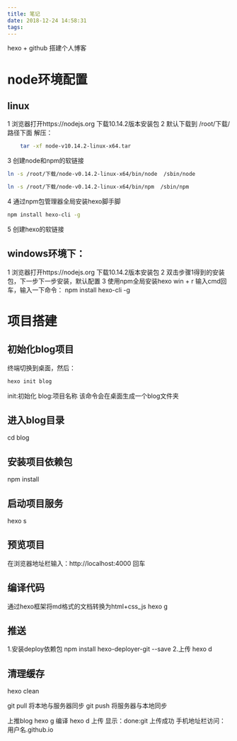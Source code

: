 ```yaml
---
title: 笔记
date: 2018-12-24 14:58:31
tags:
---
```

hexo + github 搭建个人博客
# node环境配置
## linux
1 浏览器打开https://nodejs.org 下载10.14.2版本安装包
2 默认下载到 /root/下载/ 路径下面 解压：
```bash
    tar -xf node-v10.14.2-linux-x64.tar
```
3 创建node和npm的软链接
```bash
ln -s /root/下载/node-v0.14.2-linux-x64/bin/node  /sbin/node
```
```bash
ln -s /root/下载/node-v0.14.2-linux-x64/bin/npm  /sbin/npm
```
4 通过npm包管理器全局安装hexo脚手脚
```bash
npm install hexo-cli -g
```
5 创建hexo的软链接


## windows环境下：
1 浏览器打开https://nodejs.org 下载10.14.2版本安装包
2 双击步骤1得到的安装包，下一步下一步安装，默认配置
3 使用npm全局安装hexo
  win + r 输入cmd回车，输入一下命令：
  npm install hexo-cli -g

# 项目搭建
## 初始化blog项目
终端切换到桌面，然后：
```bash
hexo init blog
```
init:初始化
blog:项目名称
该命令会在桌面生成一个blog文件夹
## 进入blog目录
cd blog
## 安装项目依赖包
npm install
## 启动项目服务
hexo s
## 预览项目
在浏览器地址栏输入：http://localhost:4000 回车

## 编译代码
通过hexo框架将md格式的文档转换为html+css_js
hexo g

## 推送
1.安装deploy依赖包
npm install hexo-deployer-git --save
2.上传
hexo d
## 清理缓存
hexo clean

git pull 将本地与服务器同步
git push 将服务器与本地同步



上推blog
hexo g 编译
hexo d 上传
显示：done:git 上传成功
手机地址栏访问：用户名.github.io